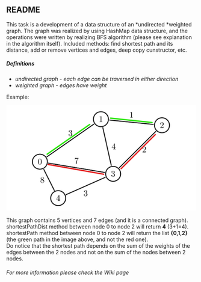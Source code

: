 ## README
This task is a development of a data structure of an *undirected *weighted graph.
The graph was realized by using HashMap data structure, and the operations were written by realizing BFS algorithm (please see explanation in the algorithm itself).
Included methods: find shortest path and its distance, add or remove vertices and edges, deep copy cunstructor, etc.

##### Definitions
 * *undirected graph - each edge can be traversed in either direction*
 * *weighted graph - edges have weight*
 
 Example:
 
 ![](/undirected_weighted_graph.png)
 
 
This graph contains 5 vertices and 7 edges (and it is a connected graph).<br />
shortestPathDist method between node 0 to node 2 will return **4** (3+1=4).<br />
shortestPath method between node 0 to node 2 will return the list **{0,1,2}** (the green path in the image above, and not the red one).<br />
Do notice that the shortest path depends on the sum of the weights of the edges between the 2 nodes
and not on the sum of the nodes between 2 nodes.

###### For more information please check the Wiki page


